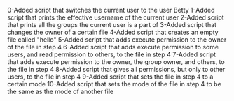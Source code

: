 0-Added script that switches the current user to the user Betty
1-Added script that prints the effective username of the current user
2-Added script that prints all the groups the current user is a part of
3-Added script that changes the owner of a certain file
4-Added script that creates an empty file called "hello"
5-Added script that adds execute permission to the owner of the file in step 4
6-Added script that adds execute permission to some users, and read permission to others, to the file in step 4
7-Added script that adds execute permission to the owner, the group owner, and others, to the file in step 4
8-Added script that gives all permissions, but only to other users, to the file in step 4
9-Added script that sets the file in step 4 to a certain mode
10-Added script that sets the mode of the file in step 4 to be the same as the mode of another file

